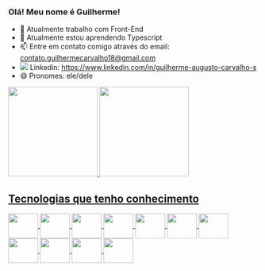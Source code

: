 ### Olá! Meu nome é Guilherme!

- 🔭 Atualmente trabalho com Front-End
- 🌱 Atualmente estou aprendendo Typescript
- 📫 Entre em contato comigo através do email: contato.guilhermecarvalho18@gmail.com
- <img src="https://img.icons8.com/color/30/000000/linkedin.png"/> Linkedin: https://www.linkedin.com/in/guilherme-augusto-carvalho-s
- 😄 Pronomes: ele/dele

<div>
    <a href="https://github.com/GuilhermeCarvalho312">
    <img height="180em" src="https://github-readme-stats.vercel.app/api?username=GuilhermeCarvalho312&show_icons=true">
    <img height="180em" src="https://github-readme-stats.vercel.app/api/top-langs/?username=GuilhermeCarvalho312&langs_count=6&layout=compact">
</div>

##

<div>
    <h2><b>Tecnologias que tenho conhecimento</b></h2>
</div>

<div>
    <img align="center" height="50" width="60" src="https://cdn.jsdelivr.net/gh/devicons/devicon/icons/javascript/javascript-original.svg" />
    <img align="center" height="50" width="60" src="https://cdn.jsdelivr.net/gh/devicons/devicon/icons/typescript/typescript-original.svg" />
    <img align="center" height="50" width="60" src="https://cdn.jsdelivr.net/gh/devicons/devicon/icons/html5/html5-original.svg" />
    <img align="center" height="50" width="60" src="https://cdn.jsdelivr.net/gh/devicons/devicon/icons/css3/css3-original.svg" />
    <img align="center" height="50" width="60" src="https://cdn.jsdelivr.net/gh/devicons/devicon/icons/python/python-original.svg" />
    <img align="center" height="50" width="60" src="https://cdn.jsdelivr.net/gh/devicons/devicon/icons/angularjs/angularjs-original.svg" />
    <img align="center" height="50" width="60" src="https://cdn.jsdelivr.net/gh/devicons/devicon/icons/java/java-original.svg" />                                  
    <img align="center" height="50" width="60" src="https://cdn.jsdelivr.net/gh/devicons/devicon/icons/git/git-original.svg" />
    <img align="center" height="50" width="60" src="https://cdn.jsdelivr.net/gh/devicons/devicon/icons/sourcetree/sourcetree-original-wordmark.svg" />
    <img align="center" height="50" width="60" src="https://cdn.jsdelivr.net/gh/devicons/devicon/icons/mysql/mysql-original-wordmark.svg" />
    <img align="center" height="50" width="60" src="https://cdn.jsdelivr.net/gh/devicons/devicon/icons/nodejs/nodejs-original.svg" />
</div>

##


<div>
    <a href="https://wa.me//11982858736" target="_blank"><img src="https://img.shields.io/badge/WhatsApp-25D366?style=for-the-badge&logo=whatsapp&logoColor=white" alt=""></a>
    <a href="https://www.linkedin.com/in/guilherme-augusto-carvalho-s"><img src="https://img.shields.io/badge/LinkedIn-0077B5?style=for-the-badge&logo=linkedin&logoColor=white" alt=""></a>
</div>

